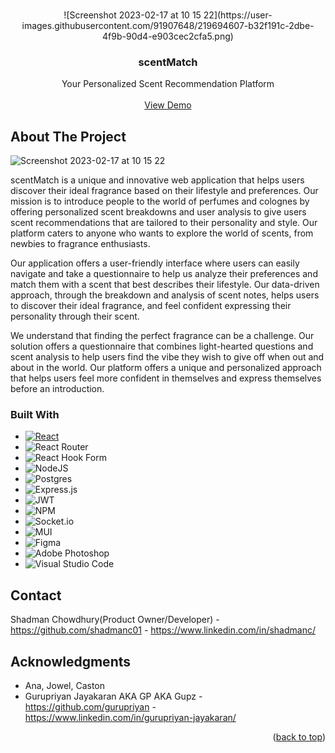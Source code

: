 <!-- Improved compatibility of back to top link: See: https://github.com/othneildrew/Best-README-Template/pull/73 -->
<a name="readme-top"></a>
<!-- PROJECT LOGO -->
<br />
<div align="center">
    ![Screenshot 2023-02-17 at 10 15 22](https://user-images.githubusercontent.com/91907648/219694607-b32f191c-2dbe-4f9b-90d4-e903cec2cfa5.png)


<h3 align="center">scentMatch</h3>

  <p align="center">
   Your Personalized Scent Recommendation Platform 
    <br />
    <br />
    <a href="https://youtu.be/d5YbjtlOdD4">View Demo</a>
   
  </p>
</div>

## About The Project
![Screenshot 2023-02-17 at 10 15 22](https://user-images.githubusercontent.com/91907648/219694148-1cd1c636-c5c4-4e4a-a43e-029079983f68.png)

scentMatch is a unique and innovative web application that helps users discover their ideal fragrance based on their lifestyle and preferences. Our mission is to introduce people to the world of perfumes and colognes by offering personalized scent breakdowns and user analysis to give users scent recommendations that are tailored to their personality and style. Our platform caters to anyone who wants to explore the world of scents, from newbies to fragrance enthusiasts.

Our application offers a user-friendly interface where users can easily navigate and take a questionnaire to help us analyze their preferences and match them with a scent that best describes their lifestyle. Our data-driven approach, through the breakdown and analysis of scent notes, helps users to discover their ideal fragrance, and feel confident expressing their personality through their scent.

We understand that finding the perfect fragrance can be a challenge. Our solution offers a questionnaire that combines light-hearted questions and scent analysis to help users find the vibe they wish to give off when out and about in the world. Our platform offers a unique and personalized approach that helps users feel more confident in themselves and express themselves before an introduction.





### Built With
* [![React][React.js]][React-url]
* ![React Router](https://img.shields.io/badge/React_Router-CA4245?style=for-the-badge&logo=react-router&logoColor=white)
* ![React Hook Form](https://img.shields.io/badge/React%20Hook%20Form-%23EC5990.svg?style=for-the-badge&logo=reacthookform&logoColor=white)
* ![NodeJS](https://img.shields.io/badge/node.js-6DA55F?style=for-the-badge&logo=node.js&logoColor=white)
* ![Postgres](https://img.shields.io/badge/postgres-%23316192.svg?style=for-the-badge&logo=postgresql&logoColor=white)
* ![Express.js](https://img.shields.io/badge/express.js-%23404d59.svg?style=for-the-badge&logo=express&logoColor=%2361DAFB)
* ![JWT](https://img.shields.io/badge/JWT-black?style=for-the-badge&logo=JSON%20web%20tokens)
* ![NPM](https://img.shields.io/badge/NPM-%23000000.svg?style=for-the-badge&logo=npm&logoColor=white)
* ![Socket.io](https://img.shields.io/badge/Socket.io-black?style=for-the-badge&logo=socket.io&badgeColor=010101)
* ![MUI](https://img.shields.io/badge/MUI-%230081CB.svg?style=for-the-badge&logo=mui&logoColor=white)
* ![Figma](https://img.shields.io/badge/figma-%23F24E1E.svg?style=for-the-badge&logo=figma&logoColor=white)
* ![Adobe Photoshop](https://img.shields.io/badge/adobe%20photoshop-%2331A8FF.svg?style=for-the-badge&logo=adobe%20photoshop&logoColor=white)
* ![Visual Studio Code](https://img.shields.io/badge/Visual%20Studio%20Code-0078d7.svg?style=for-the-badge&logo=visual-studio-code&logoColor=white)

<!-- CONTACT -->
## Contact

Shadman Chowdhury(Product Owner/Developer) - https://github.com/shadmanc01 - https://www.linkedin.com/in/shadmanc/
<br />

<!-- ACKNOWLEDGMENTS -->
## Acknowledgments

* Ana, Jowel, Caston
* Gurupriyan Jayakaran AKA GP AKA Gupz - https://github.com/gurupriyan - https://www.linkedin.com/in/gurupriyan-jayakaran/

<p align="right">(<a href="#readme-top">back to top</a>)</p>


[React.js]: https://img.shields.io/badge/React-20232A?style=for-the-badge&logo=react&logoColor=61DAFB
[React-url]: https://reactjs.org/

